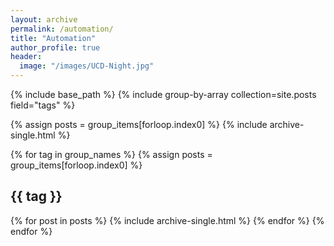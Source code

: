 ```yaml
---
layout: archive
permalink: /automation/
title: "Automation"
author_profile: true
header:
  image: "/images/UCD-Night.jpg"
---
```


{% include base_path %}
{% include group-by-array collection=site.posts field="tags" %}

{% assign posts = group_items[forloop.index0] %}
{% include archive-single.html %}



{% for tag in group_names %}
  {% assign posts = group_items[forloop.index0] %}
  <h2 id="{{ tag | slugify }}" class="archive__subtitle">{{ tag }}</h2>
  {% for post in posts %}
    {% include archive-single.html %}
  {% endfor %}
{% endfor %}
